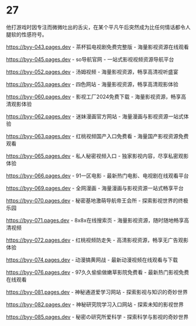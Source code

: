 # 27
他打游戏时因专注而微微吐出的舌尖，在某个平凡午后突然成为比任何情话都令人腿软的性感符号。

https://byy-043.pages.dev - 茶杯狐电视剧免费完整版 - 海量影视资源在线观看

https://byy-045.pages.dev - so导航官网 - 一站式影视视频资源导航平台

https://byy-052.pages.dev - 汤姆视频 - 海量影视资源，畅享高清视听盛宴

https://byy-053.pages.dev - 四色网站 - 海量影视资源，畅享高清观影体验

https://byy-060.pages.dev - 影视工厂2024免费下载 - 海量影视资源，畅享高清观影体验

https://byy-062.pages.dev - 迷妹漫画官方网站 - 海量漫画与影视资源一站式体验

https://byy-063.pages.dev - 红桃视频国产入口免费看 - 海量国产影视资源免费观看

https://byy-065.pages.dev - 私人秘密视频入口 - 独家影视内容，尽享私密观影体验

https://byy-066.pages.dev - 91一区电影 - 最新热门电影、电视剧在线观看平台

https://byy-069.pages.dev - 全网漫画 - 海量漫画与影视资源一站式畅享平台

https://byy-070.pages.dev - 秘密基地激萌导航帝王会所 - 探索影视世界的终极乐园

https://byy-071.pages.dev - 8x8x在线搜索页 - 海量影视资源，随时随地畅享高清视频

https://byy-072.pages.dev - 红桃视频防走失 - 高清影视资源，畅享无广告观影体验

https://byy-074.pages.dev - 动漫搞黄网战 - 最新动漫视频在线观看与下载

https://byy-076.pages.dev - 97久久偷偷做嫩草影院免费看 - 最新热门影视免费在线观看

https://byy-081.pages.dev - 神秘通道爱学习网站 - 探索影视与知识的奇妙世界

https://byy-082.pages.dev - 神秘研究院学习入口网站 - 探索未知的影视世界

https://byy-085.pages.dev - 秘密の研究所爱科学 - 探索科学与影视的奇妙世界
